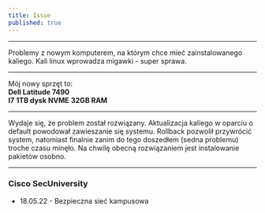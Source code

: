 ```yaml
---
title: Issue
published: true
---
```


***

Problemy z nowym komputerem, na którym chce mieć zainstalowanego kaliego. Kali linux wprowadza migawki - super sprawa.

***

Mój nowy sprzęt to:<br>
**Dell Latitude 7490**<br>
**I7**
**1TB dysk NVME**
**32GB RAM**

***

Wydaje się, że problem został rozwiązany. Aktualizacja kaliego w oparciu o default powodował zawieszanie się systemu. Rollback pozwolił przywrócić system, natomiast finalnie zanim do tego doszedłem (sedna problemu) troche czasu minęło. Na chwilę obecną rozwiązaniem jest instalowanie pakietów osobno.

***

### [](#header-3) **Cisco SecUniversity**

* 18.05.22 - Bezpieczna sieć kampusowa